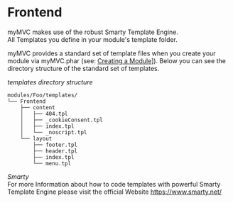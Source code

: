 
# Frontend

myMVC makes use of the robust Smarty Template Engine.  
All Templates you define in your module's template folder.

myMVC provides a standard set of template files when you create your module via myMVC.phar (see: [Creating a Module](/2.x/creating-a-module)]). Below you can see the directory structure of the standard set of templates.

_templates directory structure_  
~~~
modules/Foo/templates/
└── Frontend
    ├── content
    │   ├── 404.tpl
    │   ├── _cookieConsent.tpl
    │   ├── index.tpl
    │   └── _noscript.tpl
    └── layout
        ├── footer.tpl
        ├── header.tpl
        ├── index.tpl
        └── menu.tpl
~~~

_Smarty_  
For more Information about how to code templates with powerful Smarty Template Engine please visit the official Website https://www.smarty.net/ 
